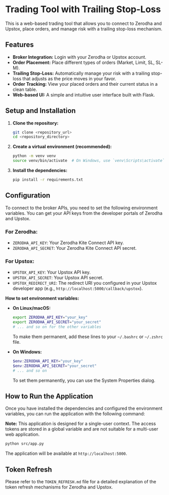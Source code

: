 # Trading Tool with Trailing Stop-Loss

This is a web-based trading tool that allows you to connect to Zerodha and Upstox, place orders, and manage risk with a trailing stop-loss mechanism.

## Features

- **Broker Integration:** Login with your Zerodha or Upstox account.
- **Order Placement:** Place different types of orders (Market, Limit, SL, SL-M).
- **Trailing Stop-Loss:** Automatically manage your risk with a trailing stop-loss that adjusts as the price moves in your favor.
- **Order Tracking:** View your placed orders and their current status in a clean table.
- **Web-based UI:** A simple and intuitive user interface built with Flask.

## Setup and Installation

1.  **Clone the repository:**
    ```bash
    git clone <repository_url>
    cd <repository_directory>
    ```

2.  **Create a virtual environment (recommended):**
    ```bash
    python -m venv venv
    source venv/bin/activate  # On Windows, use `venv\Scripts\activate`
    ```

3.  **Install the dependencies:**
    ```bash
    pip install -r requirements.txt
    ```

## Configuration

To connect to the broker APIs, you need to set the following environment variables. You can get your API keys from the developer portals of Zerodha and Upstox.

### For Zerodha:
- `ZERODHA_API_KEY`: Your Zerodha Kite Connect API key.
- `ZERODHA_API_SECRET`: Your Zerodha Kite Connect API secret.

### For Upstox:
- `UPSTOX_API_KEY`: Your Upstox API key.
- `UPSTOX_API_SECRET`: Your Upstox API secret.
- `UPSTOX_REDIRECT_URI`: The redirect URI you configured in your Upstox developer app (e.g., `http://localhost:5000/callback/upstox`).

**How to set environment variables:**

- **On Linux/macOS:**
  ```bash
  export ZERODHA_API_KEY="your_key"
  export ZERODHA_API_SECRET="your_secret"
  # ... and so on for the other variables
  ```
  To make them permanent, add these lines to your `~/.bashrc` or `~/.zshrc` file.

- **On Windows:**
  ```powershell
  $env:ZERODHA_API_KEY="your_key"
  $env:ZERODHA_API_SECRET="your_secret"
  # ... and so on
  ```
  To set them permanently, you can use the System Properties dialog.

## How to Run the Application

Once you have installed the dependencies and configured the environment variables, you can run the application with the following command:

**Note:** This application is designed for a single-user context. The access tokens are stored in a global variable and are not suitable for a multi-user web application.

```bash
python src/app.py
```

The application will be available at `http://localhost:5000`.

## Token Refresh

Please refer to the `TOKEN_REFRESH.md` file for a detailed explanation of the token refresh mechanisms for Zerodha and Upstox.

